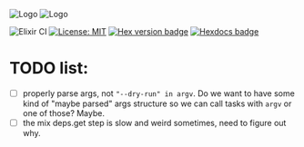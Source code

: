 ![Logo](https://github.com/ash-project/igniter/blob/main/logos/igniter-logo.png?raw=true#gh-light-mode-only)
![Logo](https://github.com/ash-project/igniter/blob/main/logos/igniter-logo.png?raw=true#gh-dark-mode-only)

![Elixir CI](https://github.com/ash-project/igniter/workflows/Ash%20CI/badge.svg)
[![License: MIT](https://img.shields.io/badge/License-MIT-yellow.svg)](https://opensource.org/licenses/MIT)
[![Hex version badge](https://img.shields.io/hexpm/v/igniter.svg)](https://hex.pm/packages/igniterh)
[![Hexdocs badge](https://img.shields.io/badge/docs-hexdocs-purple)](https://hexdocs.pm/igniter)

# TODO list:

- [ ] properly parse args, not `"--dry-run" in argv`. Do we want to have some kind of "maybe parsed" args structure so we can call tasks with `argv` or one of those? Maybe.
- [ ] the mix deps.get step is slow and weird sometimes, need to figure out why.
